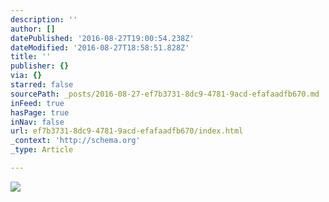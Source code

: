 ```yaml
---
description: ''
author: []
datePublished: '2016-08-27T19:00:54.238Z'
dateModified: '2016-08-27T18:58:51.828Z'
title: ''
publisher: {}
via: {}
starred: false
sourcePath: _posts/2016-08-27-ef7b3731-8dc9-4781-9acd-efafaadfb670.md
inFeed: true
hasPage: true
inNav: false
url: ef7b3731-8dc9-4781-9acd-efafaadfb670/index.html
_context: 'http://schema.org'
_type: Article

---
```

![](https://the-grid-user-content.s3-us-west-2.amazonaws.com/b86e21b1-4335-404f-b49c-3a501adc6fc5.jpg)